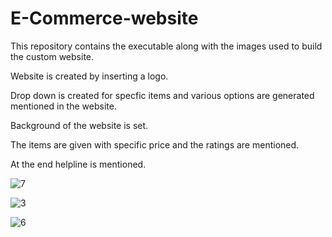 # E-Commerce-website
This repository contains the executable along with the images used to build the custom website.


Website is created by inserting a logo.

Drop down is created for specfic items and various options are generated mentioned in the website.

Background of the website is set.

The items are given with specific price and the ratings are mentioned. 

At the end helpline is mentioned.



![7](https://github.com/meghana2707/E-Commerce-website/assets/73131126/1807e7e4-66cf-4aa0-9762-b43f1aebd2f5)

![3](https://github.com/meghana2707/E-Commerce-website/assets/73131126/72ac7f68-d100-49ce-8331-eeecbff7096a)

![6](https://github.com/meghana2707/E-Commerce-website/assets/73131126/c8d53c22-a001-4cac-ba06-69095eeaf4f4)
